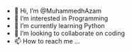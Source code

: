 - 👋 Hi, I’m @MuhammedhAzam
- 👀 I’m interested in Programming
- 🌱 I’m currently learning Python
- 💞️ I’m looking to collaborate on coding
- 📫 How to reach me ...

<!---
MuhammedhAzam/MuhammedhAzam is a ✨ special ✨ repository because its `README.md` (this file) appears on your GitHub profile.
You can click the Preview link to take a look at your changes.
--->
